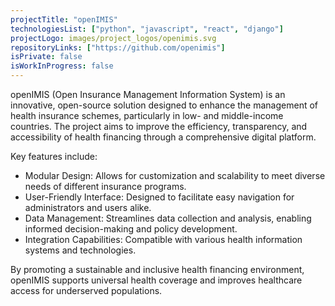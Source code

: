 ```yaml
---
projectTitle: "openIMIS"
technologiesList: ["python", "javascript", "react", "django"]
projectLogo: images/project_logos/openimis.svg
repositoryLinks: ["https://github.com/openimis"]
isPrivate: false
isWorkInProgress: false
---
```


openIMIS (Open Insurance Management Information System) is an innovative, open-source solution designed to enhance the management of health insurance schemes, particularly in low- and middle-income countries. The project aims to improve the efficiency, transparency, and accessibility of health financing through a comprehensive digital platform.

Key features include:

- Modular Design: Allows for customization and scalability to meet diverse needs of different insurance programs.
- User-Friendly Interface: Designed to facilitate easy navigation for administrators and users alike.
- Data Management: Streamlines data collection and analysis, enabling informed decision-making and policy development.
- Integration Capabilities: Compatible with various health information systems and technologies.

By promoting a sustainable and inclusive health financing environment, openIMIS supports universal health coverage and improves healthcare access for underserved populations.
